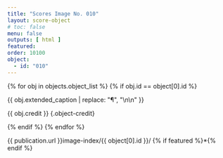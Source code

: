 ```yaml
---
title: "Scores Image No. 010"
layout: score-object
# toc: false
menu: false
outputs: [ html ]
featured: 
order: 10100
object:
  - id: "010"
---
```


{% for obj in objects.object_list %}
{% if obj.id == object[0].id %}

{{ obj.extended_caption | replace: "¶", "\n\n" }}

{{ obj.credit }} {.object-credit}

{% endif %}
{% endfor %}

<div class="object-credit object-url is-print-only">

{{ publication.url }}image-index/{{ object[0].id }}/ {% if featured %}*{% endif %}

</div>
